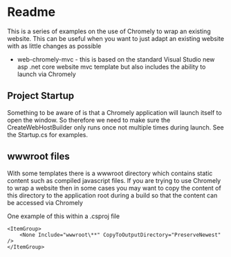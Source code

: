 # Readme

This is a series of examples on the use of Chromely to wrap an existing website.
This can be useful when you want to just adapt an existing website with as little changes as possible 

  * web-chromely-mvc - this is based on the standard Visual Studio new asp .net core website mvc template but also includes the ability to launch via Chromely

## Project Startup

Something to be aware of is that a Chromely application will launch itself to open the window.
So therefore we need to make sure the CreateWebHostBuilder only runs once not multiple times during launch.
See the Startup.cs for examples.

## wwwroot files

With some templates there is a wwwroot directory which contains static content such as compiled javascript files.
If you are trying to use Chromely to wrap a website then in some cases you may want to copy the content of this directory to the application root during a build
so that the content can be accessed via Chromely

One example of this within a .csproj file
```
<ItemGroup>
    <None Include="wwwroot\**" CopyToOutputDirectory="PreserveNewest" />
</ItemGroup>
```
